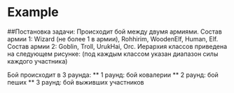 # Example
##Постановка задачи:
Происходит бой между двумя армиями. 
Состав армии 1: Wizard (не более 1 в армии), Rohhirim, WoodenElf, Human, Elf.
Состав армии 2: Goblin, Troll, UrukHai, Orc.
Иерархия классов приведена на следующем рисунке: (под каждым классом указан диапазон силы каждого участника)

Бой происходит в 3 раунда:
** 1 раунд: бой ковалерии
** 2 раунд: бой пеших
** 3 раунд: бой выживших участников

